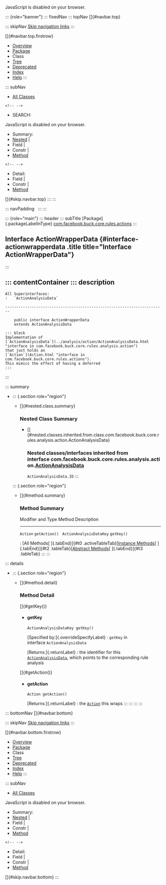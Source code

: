 <div>

JavaScript is disabled on your browser.

</div>

::: {role="banner"}
::: fixedNav
::: topNav
[]{#navbar.top}

::: skipNav
[Skip navigation links](#skip.navbar.top "Skip navigation links")
:::

[]{#navbar.top.firstrow}

-   [Overview](../../../../../../index.html)
-   [Package](package-summary.html)
-   Class
-   [Tree](package-tree.html)
-   [Deprecated](../../../../../../deprecated-list.html)
-   [Index](../../../../../../index-all.html)
-   [Help](../../../../../../help-doc.html)
:::

::: subNav
-   [All Classes](../../../../../../allclasses.html)

```{=html}
<!-- -->
```
-   SEARCH:

<div>

<div>

JavaScript is disabled on your browser.

</div>

</div>

<div>

-   Summary: 
-   [Nested](#nested.class.summary) \| 
-   Field \| 
-   Constr \| 
-   [Method](#method.summary)

```{=html}
<!-- -->
```
-   Detail: 
-   Field \| 
-   Constr \| 
-   [Method](#method.detail)

</div>

[]{#skip.navbar.top}
:::
:::

::: navPadding
 
:::
:::

::: {role="main"}
::: header
::: subTitle
[Package]{.packageLabelInType} [com.facebook.buck.core.rules.actions](package-summary.html)
:::

## Interface ActionWrapperData {#interface-actionwrapperdata .title title="Interface ActionWrapperData"}
:::

::: contentContainer
::: description
-   

    All Superinterfaces:
    :   `ActionAnalysisData`

    ------------------------------------------------------------------------

        public interface ActionWrapperData
        extends ActionAnalysisData

    ::: block
    Implementation of
    [`ActionAnalysisData`](../analysis/action/ActionAnalysisData.html "interface in com.facebook.buck.core.rules.analysis.action")
    that just holds an
    [`Action`](Action.html "interface in com.facebook.buck.core.rules.actions").
    This mimics the effect of having a deferred
    :::
:::

::: summary
-   ::: {.section role="region"}
    -   []{#nested.class.summary}

        ### Nested Class Summary

        -   []{#nested.classes.inherited.from.class.com.facebook.buck.core.rules.analysis.action.ActionAnalysisData}

            ### Nested classes/interfaces inherited from interface com.facebook.buck.core.rules.analysis.action.[ActionAnalysisData](../analysis/action/ActionAnalysisData.html "interface in com.facebook.buck.core.rules.analysis.action")

            `ActionAnalysisData.ID`
    :::

    ::: {.section role="region"}
    -   []{#method.summary}

        ### Method Summary

          Modifier and Type         Method          Description
          ------------------------- --------------- -------------
          `Action`                  `getAction()`    
          `ActionAnalysisDataKey`   `getKey()`       

          : [All Methods[ ]{.tabEnd}]{#t0 .activeTableTab}[[Instance
          Methods](javascript:show(2);)[ ]{.tabEnd}]{#t2
          .tableTab}[[Abstract
          Methods](javascript:show(4);)[ ]{.tabEnd}]{#t3 .tableTab}
    :::
:::

::: details
-   ::: {.section role="region"}
    -   []{#method.detail}

        ### Method Detail

        []{#getKey()}

        -   #### getKey

            ``` methodSignature
            ActionAnalysisDataKey getKey()
            ```

            [Specified by:]{.overrideSpecifyLabel}
            :   `getKey` in interface `ActionAnalysisData`

            [Returns:]{.returnLabel}
            :   the identifier for this
                [`ActionAnalysisData`](../analysis/action/ActionAnalysisData.html "interface in com.facebook.buck.core.rules.analysis.action"),
                which points to the corresponding rule analysis

        []{#getAction()}

        -   #### getAction

            ``` methodSignature
            Action getAction()
            ```

            [Returns:]{.returnLabel}
            :   the
                [`Action`](Action.html "interface in com.facebook.buck.core.rules.actions")
                this wraps
    :::
:::
:::
:::

::: bottomNav
[]{#navbar.bottom}

::: skipNav
[Skip navigation links](#skip.navbar.bottom "Skip navigation links")
:::

[]{#navbar.bottom.firstrow}

-   [Overview](../../../../../../index.html)
-   [Package](package-summary.html)
-   Class
-   [Tree](package-tree.html)
-   [Deprecated](../../../../../../deprecated-list.html)
-   [Index](../../../../../../index-all.html)
-   [Help](../../../../../../help-doc.html)
:::

::: subNav
-   [All Classes](../../../../../../allclasses.html)

<div>

<div>

JavaScript is disabled on your browser.

</div>

</div>

<div>

-   Summary: 
-   [Nested](#nested.class.summary) \| 
-   Field \| 
-   Constr \| 
-   [Method](#method.summary)

```{=html}
<!-- -->
```
-   Detail: 
-   Field \| 
-   Constr \| 
-   [Method](#method.detail)

</div>

[]{#skip.navbar.bottom}
:::
